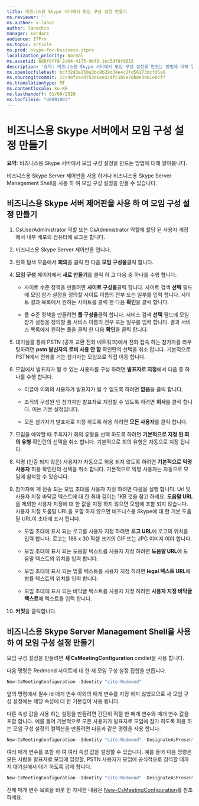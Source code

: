```yaml
---
title: 비즈니스용 Skype 서버에서 모임 구성 설정 만들기
ms.reviewer: ''
ms.author: v-lanac
author: lanachin
manager: serdars
audience: ITPro
ms.topic: article
ms.prod: skype-for-business-itpro
localization_priority: Normal
ms.assetid: 6d8f9ff8-2a04-4175-9bf0-1ec5d78fd015
description: '요약: 비즈니스용 Skype 서버에서 모임 구성 설정을 만드는 방법에 대해 알아봅니다.'
ms.openlocfilehash: bcf32d3e250a3bc8b29d34e4c2fd56173dcfd5a6
ms.sourcegitcommit: 2cc98fcecd753e6e8374fc1b5a78b8e3d61e0cf7
ms.translationtype: MT
ms.contentlocale: ko-KR
ms.lasthandoff: 01/08/2020
ms.locfileid: "40991883"
---
```

# <a name="create-meeting-configuration-settings-in-skype-for-business-server"></a>비즈니스용 Skype 서버에서 모임 구성 설정 만들기
 
**요약:** 비즈니스용 Skype 서버에서 모임 구성 설정을 만드는 방법에 대해 알아봅니다.
  
비즈니스용 Skype Server 제어판을 사용 하거나 비즈니스용 Skype Server Management Shell을 사용 하 여 모임 구성 설정을 만들 수 있습니다.
  
## <a name="create-meeting-configuration-settings-by-using-skype-for-business-server-control-panel"></a>비즈니스용 Skype 서버 제어판을 사용 하 여 모임 구성 설정 만들기

1. CsUserAdministrator 역할 또는 CsAdministrator 역할에 할당 된 사용자 계정에서 내부 배포의 컴퓨터에 로그온 합니다.
    
2.  비즈니스용 Skype Server 제어판을 엽니다.
    
3. 왼쪽 탐색 모음에서 **회의**를 클릭 한 다음 **모임 구성을**클릭 합니다.
    
4. **모임 구성** 페이지에서 **새로 만들기**를 클릭 하 고 다음 중 하나를 수행 합니다.
    
    - 사이트 수준 정책을 만들려면 **사이트 구성을**클릭 합니다. 사이트 검색 **선택** 필드에 모임 참가 설정을 정의할 사이트 이름의 전부 또는 일부를 입력 합니다. 사이트 결과 목록에서 원하는 사이트를 클릭 한 다음 **확인**을 클릭 합니다.
    
    - 풀 수준 정책을 만들려면 **풀 구성을**클릭 합니다. 서비스 검색 **선택** 필드에 모임 참가 설정을 정의할 풀 서비스 이름의 전부 또는 일부를 입력 합니다. 결과 서비스 목록에서 원하는 풀을 클릭 한 다음 **확인**을 클릭 합니다.
    
5. 대기실를 통해 PSTN (공개 교환 전화 네트워크)에서 전화 접속 하는 참가자를 라우팅하려면 **pstn 발신자의 로비 사용 안 함** 확인란의 선택을 취소 합니다. 기본적으로 PSTN에서 전화를 거는 참가자는 모임으로 직접 이동 합니다.
    
6. 모임에서 발표자가 될 수 있는 사용자를 구성 하려면 **발표자로 지정**에서 다음 중 하나를 수행 합니다.
    
   - 이끌이 이외의 사용자가 발표자가 될 수 없도록 하려면 **없음**을 클릭 합니다.
    
   - 조직의 구성원 인 참가자만 발표자로 지정할 수 있도록 하려면 **회사**를 클릭 합니다. 이는 기본 설정입니다.
    
   - 모든 참가자가 발표자로 지정 하도록 허용 하려면 **모든 사용자**를 클릭 합니다.
    
7. 모임을 예약할 때 주최자가 회의 유형을 선택 하도록 하려면 **기본적으로 지정 된 회의 유형** 확인란의 선택을 취소 합니다. 기본적으로 회의 유형은 자동으로 지정 됩니다.
    
8. 익명 (인증 되지 않은) 사용자가 자동으로 허용 되지 않도록 하려면 **기본적으로 익명 사용자** 허용 확인란의 선택을 취소 합니다. 기본적으로 익명 사용자는 자동으로 모임에 참석할 수 있습니다.
    
9. 참가자에 게 전송 되는 모임 초대를 사용자 지정 하려면 다음을 실행 합니다. Url 및 사용자 지정 바닥글 텍스트에 대 한 최대 길이는 1KB 것을 참고 하세요. **도움말 URL**을 제외한 사용자 지정에 대 한 값을 지정 하지 않으면 모임에 포함 되지 않습니다. 사용자 지정 도움말 URL을 포함 하지 않으면 비즈니스용 Skype에 대 한 기본 도움말 URL이 초대에 표시 됩니다. 
    
   - 모임 초대에 표시 되는 로고를 사용자 지정 하려면 **로고 URL**에 로고의 위치를 입력 합니다. 로고는 188 x 30 픽셀 크기의 GIF 또는 JPG 이미지 여야 합니다. 
    
   - 모임 초대에 표시 되는 도움말 텍스트를 사용자 지정 하려면 **도움말 URL**에 도움말 텍스트의 위치를 입력 합니다.
    
   - 모임 초대에 표시 되는 법률 텍스트를 사용자 지정 하려면 **legal 텍스트 URL**에 법률 텍스트의 위치를 입력 합니다.
    
   - 모임 초대에 표시 되는 바닥글 텍스트를 사용자 지정 하려면 **사용자 지정 바닥글 텍스트**에 텍스트를 입력 합니다.
    
10. **커밋**을 클릭합니다.
    
## <a name="create-meeting-configuration-settings-by-using-skype-for-business-server-management-shell"></a>비즈니스용 Skype Server Management Shell을 사용 하 여 모임 구성 설정 만들기

모임 구성 설정을 만들려면 **새 CsMeetingConfiguration** cmdlet을 사용 합니다.
  
다음 명령은 Redmond 사이트에 대 한 새 모임 구성 설정 집합을 만듭니다.
  
```PowerShell
New-CsMeetingConfiguration -Identity "site:Redmond"
```

앞의 명령에서 필수 Id 매개 변수 이외의 매개 변수를 지정 하지 않았으므로 새 모임 구성 설정에는 해당 속성에 대 한 기본값이 사용 됩니다.
  
다른 속성 값을 사용 하는 설정을 만들려면 간단히 적절 한 매개 변수와 매개 변수 값을 포함 합니다. 예를 들어 기본적으로 모든 사용자가 발표자로 모임에 참가 하도록 허용 하는 모임 구성 설정의 컬렉션을 만들려면 다음과 같은 명령을 사용 합니다.
  
```PowerShell
New-CsMeetingConfiguration -Identity "site:Redmond" -DesignateAsPresenter "Everyone"
```

여러 매개 변수를 포함 하 여 여러 속성 값을 설정할 수 있습니다. 예를 들어 다음 명령은 모든 사람을 발표자로 모임에 입장할, PSTN 사용자가 모임에 공식적으로 참석할 때까지 대기실에서 대기 하도록 강제 합니다.
  
```PowerShell
New-CsMeetingConfiguration -Identity "site:Redmond" -DesignateAsPresenter "Everyone" -PSTNUCallersBypassLobby $True
```

전체 매개 변수 목록을 비롯 한 자세한 내용은 [New-CsMeetingConfiguration](https://docs.microsoft.com/powershell/module/skype/new-csmeetingconfiguration?view=skype-ps)를 참조 하세요.
  

